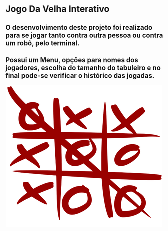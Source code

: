 # Jogo Da Velha Interativo

## O desenvolvimento deste projeto foi realizado para se jogar tanto contra outra pessoa ou contra um robô, pelo terminal. <br>

## Possui um Menu, opções para nomes dos jogadores, escolha do tamanho do tabuleiro e no final pode-se verificar o histórico das jogadas.

<div align="center">
    <img src="./img/jogo.png" width = "500px"/>
</div>
